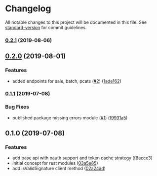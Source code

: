 # Changelog

All notable changes to this project will be documented in this file. See [standard-version](https://github.com/conventional-changelog/standard-version) for commit guidelines.

### [0.2.1](https://github.com/SalesVista/api-client-node/compare/v0.2.0...v0.2.1) (2019-08-06)



## [0.2.0](https://github.com/SalesVista/api-client-node/compare/v0.1.1...v0.2.0) (2019-08-01)


### Features

* added endpoints for sale, batch, pcats ([#2](https://github.com/SalesVista/api-client-node/issues/2)) ([1ade162](https://github.com/SalesVista/api-client-node/commit/1ade162))



### [0.1.1](https://github.com/SalesVista/api-client-node/compare/v0.1.0...v0.1.1) (2019-07-08)


### Bug Fixes

* published package missing errors module ([#1](https://github.com/SalesVista/api-client-node/issues/1)) ([f9931a5](https://github.com/SalesVista/api-client-node/commit/f9931a5))



## 0.1.0 (2019-07-08)


### Features

* add base api with oauth support and token cache strategy ([f6acce3](https://github.com/SalesVista/api-client-node/commit/f6acce385859675562079c3e7255d1d3252f0edf))
* initial concept for rest modules ([03a5e85](https://github.com/SalesVista/api-client-node/commit/03a5e85))
* add isValidSignature client method ([02a24ad](https://github.com/SalesVista/api-client-node/commit/02a24ad))
